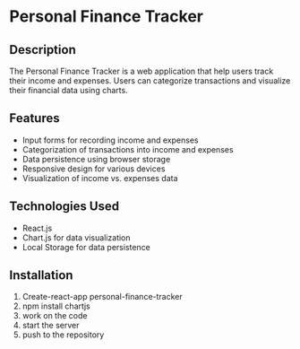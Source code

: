 # Personal Finance Tracker


## Description
The Personal Finance Tracker is a web application that help users track their income and expenses. Users can categorize transactions and visualize their financial data using charts.

## Features
- Input forms for recording income and expenses
- Categorization of transactions into income and expenses
- Data persistence using browser storage
- Responsive design for various devices
- Visualization of income vs. expenses data

## Technologies Used
- React.js
- Chart.js for data visualization
- Local Storage for data persistence

## Installation
1. Create-react-app personal-finance-tracker
2. npm install chartjs
3. work on the code 
4. start the server
5. push to the repository 
